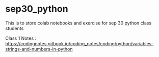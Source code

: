 # sep30_python
This is to store colab notebooks and exercise for sep 30 python class students

Class 1  Notes : https://codingnotes.gitbook.io/coding_notes/coding/python/variables-strings-and-numbers-in-python
